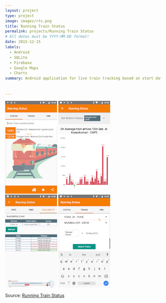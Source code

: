 ```yaml
---
layout: project
type: project
image: images/rts.png
title: Running Train Status
permalink: projects/Running Train Status
# All dates must be YYYY-MM-DD format!
date: 2015-12-15
labels:
  - Android
  - SQLite
  - Firebase
  - Google Maps
  - Charts
summary: Android application for live train tracking based on start date of that train. Based on start date there could be multiple instances of a train running.


---
```

<div class="ui small rounded images">
  <img class="ui image" src="../images/rts0.jpg">
  <img class="ui image" src="../images/rts1.png">
  <img class="ui image" src="../images/rts2.jpg">
  <img class="ui image" src="../images/rts3.png">
</div>


Source: <a href="https://play.google.com/store/apps/details?id=in.runningstatus">Running Train Status</a>
